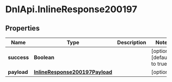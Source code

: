 # DnlApi.InlineResponse200197

## Properties
Name | Type | Description | Notes
------------ | ------------- | ------------- | -------------
**success** | **Boolean** |  | [optional] [default to true]
**payload** | [**InlineResponse200197Payload**](InlineResponse200197Payload.md) |  | [optional] 


